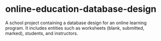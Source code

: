 # online-education-database-design
A school project containing a database design for an online learning program. It includes entities such as worksheets (blank, submitted, marked), students, and instructors.

